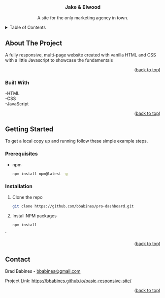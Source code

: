<a name="readme-top"></a>

<br />
<div align="center">
  <a href="https://github.com/bbabines/basic-responsive-site">
  </a>

<h3 align="center">Jake & Elwood</h3>

  <p align="center">
    A site for the only marketing agency in town. 
    <br />
  </p>
</div>

<!-- TABLE OF CONTENTS -->
<details>
  <summary>Table of Contents</summary>
  <ol>
    <li>
      <a href="#about-the-project">About The Project</a>
      <ul>
        <li><a href="#built-with">Built With</a></li>
      </ul>
    </li>
    <li>
      <a href="#getting-started">Getting Started</a>
      <ul>
        <li><a href="#prerequisites">Prerequisites</a></li>
        <li><a href="#installation">Installation</a></li>
      </ul>
    </li>
    <li><a href="#contact">Contact</a></li>
  </ol>
</details>

<!-- ABOUT THE PROJECT -->

## About The Project

A fully responsive, multi-page website created with vanilla HTML and CSS with a little Javascript to showcase the fundamentals

<p align="right">(<a href="#readme-top">back to top</a>)</p>

### Built With

-HTML
<br />
-CSS
<br />
-JavaScript

<p align="right">(<a href="#readme-top">back to top</a>)</p>

<!-- GETTING STARTED -->

## Getting Started

To get a local copy up and running follow these simple example steps.

### Prerequisites

- npm
  ```sh
  npm install npm@latest -g
  ```

### Installation

1. Clone the repo
   ```sh
   git clone https://github.com/bbabines/pro-dashboard.git
   ```
2. Install NPM packages
   ```sh
   npm install
   ```
`

<p align="right">(<a href="#readme-top">back to top</a>)</p>

<!-- USAGE EXAMPLES -->

<!-- CONTACT -->

## Contact

Brad Babines - bbabines@gmail.com

Project Link: https://bbabines.github.io/basic-responsive-site/

<p align="right">(<a href="#readme-top">back to top</a>)</p>
